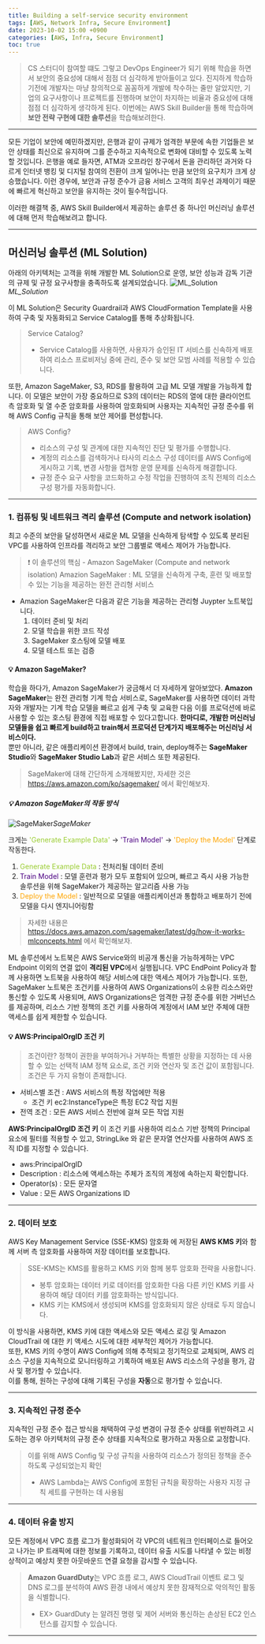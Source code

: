 ```yaml
---
title: Building a self-service security environment
tags: [AWS, Network Infra, Secure Environment]
date: 2023-10-02 15:00 +0900
categories: [AWS, Infra, Secure Environment]
toc: true
---
```


> CS 스터디이 참여할 떄도 그렇고 DevOps Engineer가 되기 위해 학습을 하면서 보안의 중요성에 대해서 점점 더 심각하게 받아들이고 있다. 진지하게 학습하기전에 개발자는 마냥 창의적으로 꼼꼼하게 개발에 착수하는 줄만 알았지만, 기업의 요구사항이나 프로젝트를 진행하며 보안이 차지하는 비율과 중요성에 대해 점점 더 심각하게 생각하게 된다.
이번에는 AWS Skill Builder을 통해 학습하며 **보안 전략 구현에 대한 솔루션**을 학습해보려한다.

---

모든 기업이 보안에 예민하겠지만, 은행과 같이 규제가 엄격한 부문에 속한 기업들은 보안 상태를 최신으로 유지하며 그를 준수하고 지속적으로 변화에 대비할 수 있도록 노력할 것입니다. 은행을 예로 들자면, ATM과 오프라인 창구에서 돈을 관리하던 과거와 다르게 인터넷 뱅킹 및 디지털 참여의 전환이 크게 일어나는 만큼 보안의 요구치가 크게 상승했습니다. 이런 경우에, 보안과 규정 준수가 금융 서비스 고객의 최우선 과제이기 때문에 빠르게 혁신하고 보안을 유지하는 것이 필수적입니다.

이러한 해결책 중, AWS Skill Builder에서 제공하는 솔루션 중 하나인 머신러닝 솔루션에 대해 먼저 학습해보려고 합니다.

---

## 머신러닝 솔루션 (ML Solution)

아래의 아키텍처는 고객을 위해 개발한 ML Solution으로 운영, 보안 성능과 감독 기관의 규제 및 규정 요구사항을 충족하도록 설계되었습니다.
![ML_Solution](https://github.com/MinkyungJ/MinkyungJ.github.io/blob/main/_posts/ML_Solution.png?raw=true)*ML_Solution*

이 ML Solution은 Security Guardrail과 AWS CloudFormation Template을 사용하여 구축 및 자동화되고 Service Catalog를 통해 추상화됩니다.
> Service Catalog?
> - Service Catalog를 사용하면, 사용자가 승인된 IT 서비스를 신속하게 배포하여 리소스 프로비저닝 중에 관리, 준수 및 보안 모범 사례를 적용할 수 있습니다.

또한, Amazon SageMaker, S3, RDS를 활용하여 고급 ML 모델 개발을 가능하게 합니다. 이 모델은 보안이 가장 중요하므로 S3의 데이터는 RDS의 열에 대한 클라이언트 측 암호화 및 열 수준 암호화를 사용하여 암호화되며 사용자는 지속적인 규정 준수를 위해 AWS Config 규칙을 통해 보안 제어를 편성합니다.
> AWS Config?
> - 리소스의 구성 및 관계에 대한 지속적인 진단 및 평가를 수행합니다.
> - 계정의 리소스를 검색하거나 타사의 리소스 구성 데이터를 AWS Config에 게시하고 기록, 변경 사항을 캡쳐항 운영 문제를 신속하게 해결합니다.
> - 규정 준수 요구 사항을 코드화하고 수정 작업을 진행하여 조직 전체의 리소스 구성 평가를 자동화합니다.

---

### 1. 컴퓨팅 및 네트워크 격리 솔루션 (Compute and network isolation)

최고 수준의 보안을 달성하면서 새로운 ML 모델을 신속하게 탐색할 수 있도록 분리된 VPC를 사용하여 인프라를 격리하고 보안 그룹별로 액세스 제어가 가능합니다.

> ❗️ 이 솔루션의 핵심 - Amazon SageMaker (Compute and network isolation)
Amazion SageMaker : ML 모델을 신속하게 구축, 훈련 및 배포할 수 있는 기능을 제공하는 완전 관리형 서비스
- Amazion SageMaker은 다음과 같은 기능을 제공하는 관리형 Juypter 노트북입니다.
  1. 데이터 준비 및 처리
  2. 모델 학습을 위한 코드 작성
  3. SageMaker 호스팅에 모델 배포
  4. 모델 테스트 또는 검증

#### 💡 Amazon SageMaker?

학습을 하다가, Amazon SageMaker가 궁금해서 더 자세하게 알아보았다.
**Amazon SageMaker**는 완전 관리형 기계 학습 서비스로, SageMaker를 사용하면 데이터 과학자와 개발자는 기계 학습 모델을 빠르고 쉽게 구축 및 교육한 다음 이를 프로덕션에 바로 사용할 수 있는 호스팅 환경에 직접 배포할 수 있다고합니다. **한마디로, 개발한 머신러닝 모델들을 쉽고 빠르게 build하고 train해서 프로덕션 단계가지 배포해주는 머신러닝 서비스이다.** <br>
뿐만 아니라, 같은 애플리케이션 환경에서 build, train, deploy해주는 **SageMaker Studio**와 **SageMaker Studio Lab**과 같은 서비스 또한 제공된다. 
> SageMaker에 대해 간단하게 소개해봤지만, 자세한 것은 <https://aws.amazon.com/ko/sagemaker/> 에서 확인해보자.

##### 💡 Amazon SageMaker의 작동 방식

![SageMaker](https://github.com/MinkyungJ/MinkyungJ.github.io/blob/main/_posts/SageMaker.png?raw=true)*SageMaker*

크게는 <span style="color:yellowgreen">'Generate Example Data'</span> -> <span style="color:indigo">'Train Model'</span> -> <span style="color:orange">'Deploy the Model'</span> 단계로 작동한다.

1. <span style="color:yellowgreen">Generate Example Data</span> : 전처리될 데이터 준비
2. <span style="color:indigo">Train Model</span> : 모델 훈련과 평가 모두 포함되어 있으며, 빠르고 즉시 사용 가능한 솔루션을 위해 SageMaker가 제공하는 알고리즘 사용 가능
3. <span style="color:orange">Deploy the Model</span> : 일반적으로 모델을 애플리케이션과 통합하고 배포하기 전에 모델을 다시 엔지니어링함

> 자세한 내용은 <https://docs.aws.amazon.com/sagemaker/latest/dg/how-it-works-mlconcepts.html> 에서 확인해보자.

ML 솔루션에서 노트북은 AWS Service와의 비공개 통신을 가능하게하는 VPC Endpoint 이외의 연결 없이 **격리된 VPC**에서 실행됩니다. VPC EndPoint Policy과 함께 사용하면 노트북을 사용하여 해당 서비스에 대한 액세스 제어가 가능합니다.
또한, SageMaker 노트북은 조건키를 사용하여 AWS Organizations이 소유한 리소스와만 통신할 수 있도록 사용되며, AWS Organizations은 엄격한 규정 준수를 위한 거버넌스를 제공하며, 리소스 기반 정책의 조건 키를 사용하여 계정에서 IAM 보안 주체에 대한 액세스를 쉽게 제한할 수 있습니다.

#### 💡 AWS:PrincipalOrgID 조건 키

> 조건이란?
정책이 권한을 부여하거나 거부하는 특별한 상황을 지정하는 데 사용할 수 있는 선택적 IAM 정책 요소로, 조건 키와 연산자 및 조건 값이 포함됩니다.
조건은 두 가지 유형이 존재합니다.
- 서비스별 조건 : AWS 서비스의 특정 작업에만 적용
  - 조건 키 ec2:InstanceType은 특정 EC2 작업 지원
- 전역 조건 : 모든 AWS 서비스 전반에 걸쳐 모든 작업 지원

**AWS:PrincipalOrgID 조건 키**
이 조건 키를 사용하여 리소스 기반 정책의 Principal 요소에 필터를 적용할 수 있고, StringLike 와 같은 문자열 연산자를 사용하여 AWS 조직 ID를 지정할 수 있습니다.
- aws:PrincipalOrgID
- Description : 리소스에 액세스하는 주체가 조직의 계정에 속하는지 확인합니다.
- Operator(s) : 모든 문자열
- Value : 모든 AWS Organizations ID

---

### 2. 데이터 보호

AWS Key Management Service (SSE-KMS) 암호화 에 저장된 **AWS KMS 키**와 함께 서버 측 암호화를 사용하여 저장 데이터를 보호합니다.
> SSE-KMS는 KMS를 활용하고 KMS 키와 함께 봉투 암호화 전략을 사용합니다. 
> - 봉투 암호화는 데이터 키로 데이터를 암호화한 다음 다른 키인 KMS 키를 사용하여 해당 데이터 키를 암호화하는 방식입니다. 
> - KMS 키는 KMS에서 생성되며 KMS를 암호화되지 않은 상태로 두지 않습니다.

이 방식을 사용하면, KMS 키에 대한 액세스와 모든 액세스 로깅 및 Amazon CloudTrail 에 대한 키 액세스 시도에 대한 세부적인 제어가 가능합니다. <br>
또한, KMS 키의 수명이 AWS Config에 의해 추적되고 정기적으로 교체되며, AWS 리소스 구성을 지속적으로 모니터링하고 기록하여 배포된 AWS 리소스의 구성을 평가, 감사 및 평가할 수 있습니다. <br>
이를 통해, 원하는 구성에 대해 기록된 구성을 **자동**으로 평가할 수 있습니다.

---

### 3. 지속적인 규정 준수

지속적인 규정 준수 접근 방식을 채택하여 구성 변경이 규정 준수 상태를 위반하려고 시도하는 경우 아키텍처의 규정 준수 상태를 지속적으로 평가하고 자동으로 교정합니다.
> 이를 위해 AWS Config 및 구성 규칙을 사용하여 리소스가 정의된 정책을 준수하도록 구성되었는지 확인
> - AWS Lambda는 AWS Config에 포함된 규칙을 확장하는 사용자 지정 규칙 세트를 구현하는 데 사용됨

---

### 4. 데이터 유출 방지

모든 계정에서 VPC 흐름 로그가 활성화되어 각 VPC의 네트워크 인터페이스로 들어오고 나가는 IP 트래픽에 대한 정보를 기록하고, 데이터 유출 시도를 나타낼 수 있는 비정상적이고 예상치 못한 아웃바운드 연결 요청을 감시할 수 있습니다. 
> **Amazon GuardDuty**는 VPC 흐름 로그, AWS CloudTrail 이벤트 로그 및 DNS 로그를 분석하여 AWS 환경 내에서 예상치 못한 잠재적으로 악의적인 활동을 식별합니다.
> - EX> GuardDuty 는 알려진 명령 및 제어 서버와 통신하는 손상된 EC2 인스턴스를 감지할 수 있습니다.

---